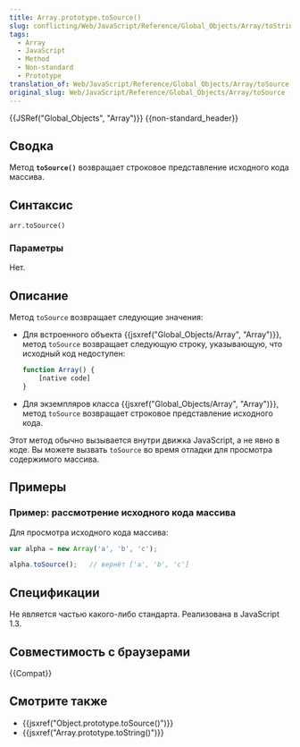 ```yaml
---
title: Array.prototype.toSource()
slug: conflicting/Web/JavaScript/Reference/Global_Objects/Array/toString
tags:
  - Array
  - JavaScript
  - Method
  - Non-standard
  - Prototype
translation_of: Web/JavaScript/Reference/Global_Objects/Array/toSource
original_slug: Web/JavaScript/Reference/Global_Objects/Array/toSource
---
```


{{JSRef("Global_Objects", "Array")}} {{non-standard_header}}

## Сводка

Метод **`toSource()`** возвращает строковое представление исходного кода массива.

## Синтаксис

```
arr.toSource()
```

### Параметры

Нет.

## Описание

Метод `toSource` возвращает следующие значения:

- Для встроенного объекта {{jsxref("Global_Objects/Array", "Array")}}, метод `toSource` возвращает следующую строку, указывающую, что исходный код недоступен:

  ```js
  function Array() {
      [native code]
  }
  ```

- Для экземпляров класса {{jsxref("Global_Objects/Array", "Array")}}, метод `toSource` возвращает строковое представление исходного кода.

Этот метод обычно вызывается внутри движка JavaScript, а не явно в коде. Вы можете вызвать `toSource` во время отладки для просмотра содержимого массива.

## Примеры

### Пример: рассмотрение исходного кода массива

Для просмотра исходного кода массива:

```js
var alpha = new Array('a', 'b', 'c');

alpha.toSource();   // вернёт ['a', 'b', 'c']
```

## Спецификации

Не является частью какого-либо стандарта. Реализована в JavaScript 1.3.

## Совместимость с браузерами

{{Compat}}

## Смотрите также

- {{jsxref("Object.prototype.toSource()")}}
- {{jsxref("Array.prototype.toString()")}}
